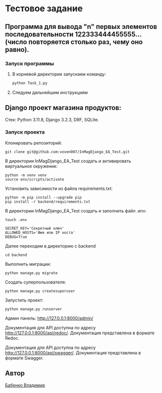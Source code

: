 # Тестовое задание

## Программа для вывода "n" первых элементов последовательности 122333444455555… (число повторяется столько раз, чему оно равно).

### Запуск программы

1. В корневой директории запускаем команду:
    ```bash
    python Task_1.py
    ```
2. Следуем дальнейшим инструкциям


## Django проект магазина продуктов:

Стек: Python 3.11.8, Django 3.2.3, DRF, SQLite.

### Запуск проекта

Клонировать репозиторий:
```
git clone git@github.com:voven007/InMagDjango_EA_Test.git
```
В директории InMagDjango_EA_Test создать и активировать виртуальное окружение:
```
python -m venv venv
source env/scripts/activate
```
Установить зависимости из файла requirements.txt:
```
python -m pip install --upgrade pip
pip install -r backend/requirements.txt
```
В директории InMagDjango_EA_Test создать и заполнить файл .env:
```
touch .env

SECRET_KEY='Секретный ключ'
ALLOWED_HOSTS='Имя или IP хоста'
DEBUG=True
```
Далее переходим в директорию с backend
```
cd backend
```
Выполнить миграции:
```
python manage.py migrate
```
Создать суперпользователя:
```
python manage.py createsuperuser
```
Запустить проект:
```
python manage.py runserver
```

Админ панель: http://127.0.0.1:8000/admin/ 

Документация для API доступна по адресу http://127.0.0.1:8000/api/redoc/. 
Документация представлена в формате Redoc.

Документация для API доступна по адресу http://127.0.0.1:8000/api/swagger/. 
Документация представлена в формате Swagger.


## Автор
[Бабенко Владимир](https://github.com/voven007)
